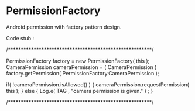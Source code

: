 # PermissionFactory
Android permission with factory pattern design.

Code stub :

/********************************************************/

PermissionFactory factory = new PermissionFactory( this );
CameraPermission cameraPermission = ( CameraPermission ) factory.getPermission( PermissionFactory.CameraPermission );

if( !cameraPermission.isAllowed() )
{
  cameraPermission.requestPermission( this );
}
else
{
  Log.e( TAG , "camera permission is given." ) ;
}

/********************************************************/
